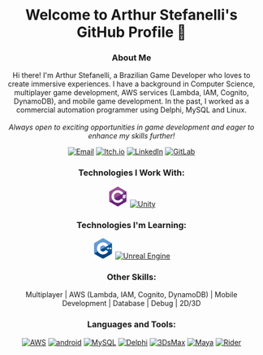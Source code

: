 <h1 align="center">Welcome to Arthur Stefanelli's GitHub Profile 👋</h1>

<h3 align="center">About Me</h3>
<p align="center">
  Hi there! I'm Arthur Stefanelli, a Brazilian Game Developer who loves to create immersive experiences. I have a background in Computer Science, multiplayer game development, AWS services (Lambda, IAM, Cognito, DynamoDB), and mobile game development. 
  In the past, I worked as a commercial automation programmer using Delphi, MySQL and Linux. 
  </br>
  </br>
  <em>Always open to exciting opportunities in game development and eager to enhance my skills further!</em>
</p>

<p align="center">
  <a href="mailto:arthur-sst@hotmail.com" target="_blank"><img src="https://img.shields.io/badge/arthur--sst%40hotmail.com-linkedin?logo=microsoftoutlook&label=mail&labelColor=%23000000&color=%230078D4" alt="Email"></a>
  <a href="https://artrexst.itch.io" target="_blank"><img src="https://img.shields.io/badge/Artrexst-x?logo=itchdotio&label=Itch.io&labelColor=%23000000&color=%23FA5C5C" alt="Itch.io"></a>
  <a href="http://www.linkedin.com/in/Arthur-St" target="_blank"><img src="https://img.shields.io/badge/arthur--st-linkedin?logo=linkedin&label=Linkedin&labelColor=%23000000&color=%230A66C2" alt="LinkedIn"></a>
  <a href="https://gitlab.com/artrex-st" target="_blank"><img src="https://img.shields.io/badge/artrex--st-gitLab?&logo=gitlab&label=GitLab&labelColor=%23000000&color=%23FC6D26" alt="GitLab"></a>

</p>


<h3 align="center">Technologies I Work With:</h3>
<p align="center">
  <a href="https://learn.microsoft.com/dotnet/csharp/tour-of-csharp/"><img src="https://raw.githubusercontent.com/devicons/devicon/master/icons/csharp/csharp-original.svg" alt="C#" width="40" height="40"/></a>
  <a href="https://unity.com/"><img src="https://www.vectorlogo.zone/logos/unity3d/unity3d-icon.svg" alt="Unity" width="40" height="40"/></a>
  <!-- Add other technologies here -->
</p>

<h3 align="center">Technologies I'm Learning:</h3>
<p align="center">
  <a href="https://learn.microsoft.com/cpp/cpp/?view=msvc-170"><img src="https://raw.githubusercontent.com/devicons/devicon/master/icons/cplusplus/cplusplus-original.svg" alt="C++" width="40" height="40"/></a>
  <a href="https://www.unrealengine.com/"><img src="https://raw.githubusercontent.com/kenangundogan/fontisto/036b7eca71aab1bef8e6a0518f7329f13ed62f6b/icons/svg/brand/unreal-engine.svg" alt="Unreal Engine" width="40" height="40"/></a>
  <!-- Add other technologies here -->
</p>

<h3 align="center">Other Skills:</h3>
<p align="center">
  Multiplayer | AWS (Lambda, IAM, Cognito, DynamoDB) | Mobile Development | Database | Debug | 2D/3D
</p>

<h3 align="center">Languages and Tools:</h3>
<p align="center">  
  <a href="https://aws.amazon.com/pt/" target="_blank"><img src="https://img.shields.io/badge/AWS-232F3E?style=for-the-badge&logo=amazonaws&logoColor=white" alt="AWS"/></a>
  <a href="https://www.android.com/intl/pt_br/" target="_blank"><img src="https://img.shields.io/badge/Android-3DDC84?style=for-the-badge&logo=android&logoColor=white" alt="android"/></a>
  <a href="https://www.mysql.com" target="_blank"><img src="https://img.shields.io/badge/MySQL-4479A1?style=for-the-badge&logo=mysql&logoColor=white" alt="MySQL"/></a>
  <a href="https://www.embarcadero.com/br/products/delphi" target="_blank"><img src="https://img.shields.io/badge/Delphi-EE1F35?style=for-the-badge&logo=delphi&logoColor=white" alt="Delphi"/></a>
  <a href="https://www.autodesk.com.br/products/3ds-max/overview?term=1-YEAR&tab=subscription" target="_blank"><img src="https://img.shields.io/badge/3ds%20Max-00AFA1?style=for-the-badge&logo=autodesk&logoColor=white" alt="3DsMax"/></a>
  <a href="https://www.autodesk.com.br/products/maya/overview?term=1-YEAR&tab=subscription" target="_blank"><img src="https://img.shields.io/badge/Maya-8C96AB?style=for-the-badge&logo=autodesk&logoColor=white" alt="Maya"/></a>
  <a href="https://www.jetbrains.com/pt-br/rider/" target="_blank"><img src="https://img.shields.io/badge/Rider-000000.svg?style=for-the-badge&logo=Rider&logoColor=white&color=black&labelColor=crimson" alt="Rider"/></a>
</p>
<!--
  ![Anurag's GitHub stats](https://github-readme-stats.vercel.app/api?username=artrex-st&hide=,prs,issues,contribs&show=prs_merged&theme=github_dark&show_icons=false)
  [![Top Langs](https://github-readme-stats.vercel.app/api/top-langs/?username=artrex-st&hide=javascript,css,tsql,shaderlab,hlsl,html&hide_progress=true&theme=github_dark)](https://github.com/artrex-st/github-readme-stats)
-->

